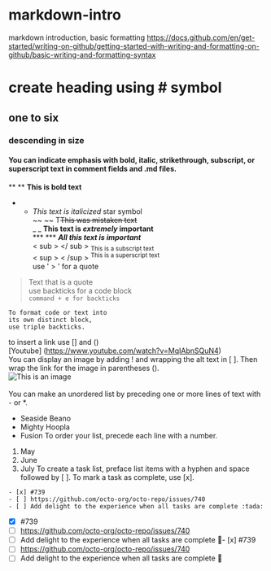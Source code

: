# markdown-intro
markdown introduction, basic formatting https://docs.github.com/en/get-started/writing-on-github/getting-started-with-writing-and-formatting-on-github/basic-writing-and-formatting-syntax


# create heading using # symbol
## one to six
### descending in size

#### You can indicate emphasis with bold, italic, strikethrough, subscript, or superscript text in comment fields and .md files. 

** ** **This is bold text** <br />
* * *This text is italicized*  star symbol<br /> 
 ~~ ~~ T~~This was mistaken text~~<br />
 _ _ **This text is _extremely_ important** <br />
 *** *** ***All this text is important***<br />
 < sub > </ sub > <sub>This is a subscript text</sub> <br />
 < sup > < /sup > <sup>This is a superscript text</sup> <br />
use ' > ' for a quote <br />
 > Text that is a quote  <br />
 use backticks for a code block <br />
 `command + e for backticks`<br />
 
```
To format code or text into 
its own distinct block, 
use triple backticks.
``` 
to insert a link use [] and () <br />
 [Youtube] (https://www.youtube.com/watch?v=MqIAbnSQuN4)<br />
 You can display an image by adding ! and wrapping the alt text in [ ]. Then wrap the link for the image in parentheses (). <br />
 ![This is an image](https://myoctocat.com/assets/images/base-octocat.svg)<br />
 <br />
 You can make an unordered list by preceding one or more lines of text with - or *.<br />
 - Seaside Beano
 - Mighty Hoopla
 - Fusion
 To order your list, precede each line with a number.<br />
 1. May
 2. June
 3. July
 To create a task list, preface list items with a hyphen and space followed by [ ]. To mark a task as complete, use [x].<br />
 ```
 - [x] #739
- [ ] https://github.com/octo-org/octo-repo/issues/740
- [ ] Add delight to the experience when all tasks are complete :tada:
 ```
- [x] #739
- [ ] https://github.com/octo-org/octo-repo/issues/740
- [ ] Add delight to the experience when all tasks are complete :tada:- [x] #739
- [ ] https://github.com/octo-org/octo-repo/issues/740
- [ ] Add delight to the experience when all tasks are complete :tada: <br />
 <br />
